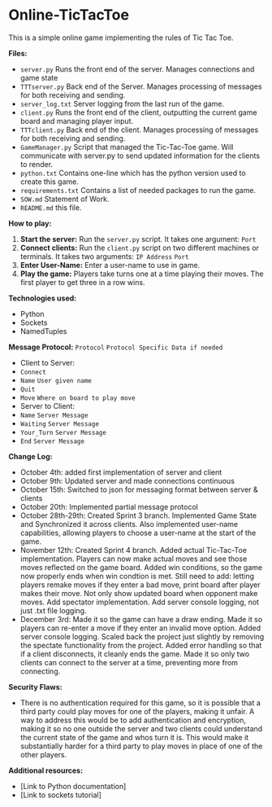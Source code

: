 # Online-TicTacToe
This is a simple online game implementing the rules of Tic Tac Toe.

**Files:**
* `server.py` Runs the front end of the server. Manages connections and game state
* `TTTserver.py` Back end of the Server. Manages processing of messages for both receiving and sending.
* `server_log.txt` Server logging from the last run of the game.
* `client.py` Runs the front end of the client, outputting the current game board and managing player input.
* `TTTclient.py` Back end of the client. Manages processing of messages for both receiving and sending.
* `GameManager.py` Script that managed the Tic-Tac-Toe game. Will communicate with server.py to send updated information for the clients to render.
* `python.txt` Contains one-line which has the python version used to create this game.
* `requirements.txt` Contains a list of needed packages to run the game.
* `SOW.md` Statement of Work.
* `README.md` this file.

**How to play:**
1. **Start the server:** Run the `server.py` script. It takes one argument: `Port`
2. **Connect clients:** Run the `client.py` script on two different machines or terminals. It takes two arguments: `IP Address` `Port`
3. **Enter User-Name:** Enter a user-name to use in game.
4. **Play the game:** Players take turns one at a time playing their moves. The first player to get three in a row wins.

**Technologies used:**
* Python
* Sockets
* NamedTuples

**Message Protocol:** `Protocol` `Protocol Specific Data if needed`
* Client to Server:
* `Connect`
* `Name` `User given name`
* `Quit`
* `Move` `Where on board to play move`
* Server to Client:
* `Name` `Server Message`
* `Waiting` `Server Message`
* `Your_Turn` `Server Message`
* `End` `Server Message`

**Change Log:**
* October 4th: added first implementation of server and client
* October 9th: Updated server and made connections continuous
* October 15th: Switched to json for messaging format between server & clients
* October 20th: Implemented partial message protocol
* October 28th-29th: Created Sprint 3 branch. Implemented Game State and Synchronized it across clients. Also implemented user-name capabilities, allowing players to choose a user-name at the start of the game.
* November 12th: Created Sprint 4 branch. Added actual Tic-Tac-Toe implementation. Players can now make actual moves and see those moves reflected on the game board. Added win conditions, so the game now properly ends when win condtion is met. Still need to add: letting players remake moves if they enter a bad move, print board after player makes their move. Not only show updated board when opponent make moves. Add spectator implementation. Add server console logging, not just .txt file logging.
* December 3rd: Made it so the game can have a draw ending. Made it so players can re-enter a move if they enter an invalid move option. Added server console logging. Scaled back the project just slightly by removing the spectate functionality from the project. Added error handling so that if a client disconnects, it cleanly ends the game. Made it so only two clients can connect to the server at a time, preventing more from connecting.

**Security Flaws:**
* There is no authentication required for this game, so it is possible that a third party could play moves for one of the players, making it unfair. A way to address this would be to add authentication and encryption, making it so no one outside the server and two clients could understand the current state of the game and whos turn it is. This would make it substantially harder for a third party to play moves in place of one of the other players.

**Additional resources:**
* [Link to Python documentation]
* [Link to sockets tutorial]
